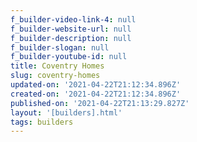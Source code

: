 ```yaml
---
f_builder-video-link-4: null
f_builder-website-url: null
f_builder-description: null
f_builder-slogan: null
f_builder-youtube-id: null
title: Coventry Homes
slug: coventry-homes
updated-on: '2021-04-22T21:12:34.896Z'
created-on: '2021-04-22T21:12:34.896Z'
published-on: '2021-04-22T21:13:29.827Z'
layout: '[builders].html'
tags: builders
---
```




